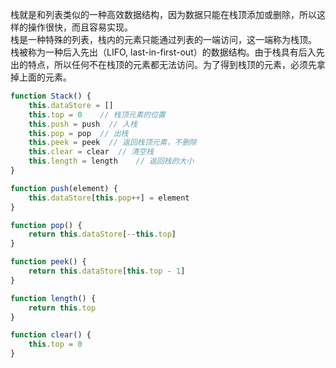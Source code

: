 栈就是和列表类似的一种高效数据结构，因为数据只能在栈顶添加或删除，所以这样的操作很快，而且容易实现。<br>
栈是一种特殊的列表，栈内的元素只能通过列表的一端访问，这一端称为栈顶。<br>
栈被称为一种后入先出（LIFO, last-in-first-out）的数据结构。由于栈具有后入先出的特点，所以任何不在栈顶的元素都无法访问。为了得到栈顶的元素，必须先拿掉上面的元素。<br>
```javascript
function Stack() {
    this.dataStore = []
    this.top = 0    // 栈顶元素的位置
    this.push = push  // 入栈
    this.pop = pop  // 出栈
    this.peek = peek  // 返回栈顶元素，不删除
    this.clear = clear  // 清空栈
    this.length = length    // 返回栈的大小
}

function push(element) {
    this.dataStore[this.pop++] = element
}

function pop() {
    return this.dataStore[--this.top]
}

function peek() {
    return this.dataStore[this.top - 1]
}

function length() {
    return this.top
}

function clear() {
    this.top = 0
}
```